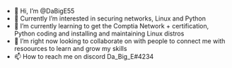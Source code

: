 - 👋 Hi, I’m @DaBigE55
- 👀 Currently I’m interested in securing networks, Linux and Python
- 🌱 I’m currently learning to get the Comptia Network + certification, Python coding and installing and maintaining Linux distros
- 💞️ I’m right now looking to collaborate on with people to connect me with resoources to learn and grow my skills 
- 📫 How to reach me on discord Da_Big_E#4234

<!---
DaBigE55/DaBigE55 is a ✨ special ✨ repository because its `README.md` (this file) appears on your GitHub profile.
You can click the Preview link to take a look at your changes.
--->
